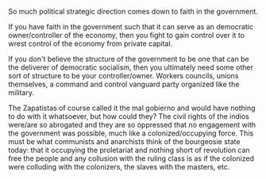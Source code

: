 So much political strategic direction comes down to faith in the government. 

If you have faith in the government such that it can serve as an democratic owner/controller of the economy, then you fight to gain control over it to wrest control of the economy from private capital. 

If you don't believe the structure of the government to be one that can be the deliverer of democratic socialism, then you ultimately need some other sort of structure to be your controller/owner. Workers councils, unions themselves, a command and control vanguard party organized like the military. 

The Zapatistas of course called it the mal gobierno and would have nothing to do with it whatsoever, but how could they? The civil rights of the indios were/are so abrogated and they are so oppressed that no engagement with the government was possible, much like a colonized/occupying force. This must be what communists and anarchists think of the bourgeosie state today: that it occupying the proletariat and nothing short of revolution can free the people and any collusion with the ruling class is as if the colonized were colluding with the colonizers, the slaves with the masters, etc.
